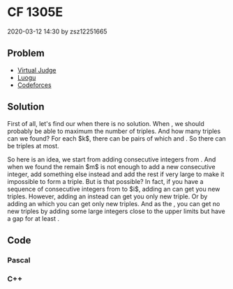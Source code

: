 <h1>CF 1305E</h1>
<p><time>2020-03-12 14:30</time> by zsz12251665</p>
<section>
	<h2>Problem</h2>
	<ul class="buttonList">
		<a target="_blank" href="https://vjudge.net/problem/CodeForces-1305E"><li>Virtual Judge</li></a>
		<a target="_blank" href="https://www.luogu.com.cn/problem/CF1305E"><li>Luogu</li></a>
		<a target="_blank" href="https://codeforces.com/problemset/problem/1305/E"><li>Codeforces</li></a>
	</ul>
</section>
<section>
	<h2>Solution</h2>
	<p>First of all, let's find our when there is no solution. When <data value="v{a}b{v{i}}o{=}v{i}"></data>, we should probably be able to maximum the number of triples. And how many triples can we found? For each $k$, there can be <data value="o{&lfloor;}f{v{k}o{-}c{1}l{}c{2}}o{&rfloor;}"></data> pairs of <data value="o{(}v{i}o{,}v{j}o{)}"></data> which <data value="v{i}o{&lt;}v{j}"></data> and <data value="v{i}o{+}v{j}o{=}v{k}"></data>. So there can be <data value="o{&sum;}i{v{n}l{}v{k}o{=}c{1]}}o{&lfloor;}f{v{k}o{-}c{1}l{}c{2}}o{&rfloor;}o{=}o{&lfloor;}f{v{n}l{}c{2}}o{&rfloor;}o{}o{(}o{&lfloor;}f{v{n}l{}c{2}}o{&rfloor;}o{-}c{1}o{)}o{+}o{&lfloor;}f{v{n}l{}c{2}}o{&rfloor;}o{}o{(}v{n}o{mod}c{2}o{)}"></data> triples at most. </p>
	<p>So here is an idea, we start from adding consecutive integers from <data value="c{1}"></data>. And when we found the remain $m$ is not enough to add a new consecutive integer, add something else instead and add the rest if <data value="v{a}b{v{i}}"></data> very large to make it impossible to form a triple. But is that possible? In fact, if you have a sequence of consecutive integers from <data value="c{1}"></data> to $i$, adding an <data value="o{(}v{i}o{+}c{1}o{)}"></data> can get you <data value="o{&lfloor;}f{v{i}l{}c{2}}o{&rfloor;}"></data> new triples. However, adding an <data value="o{(}v{i}o{+}c{3}o{)}"></data> instead can get you only <data value="o{(}o{&lfloor;}f{v{i}l{}c{2}}o{&rfloor;}o{-}c{1}o{)}"></data> new triple. Or by adding an <data value="o{(}v{i}o{+}c{2}o{}v{j}o{+}c{1}o{)}"></data> which <data value="v{j}o{&le;}o{&lfloor;}f{v{i}l{}c{2}}o{&rfloor;}"></data> you can get only <data value="o{(}o{&lfloor;}f{v{i}l{}c{2}}o{&rfloor;}o{-}v{j}o{)}"></data> new triples. And as the <data value="c{!}o{&le;}v{a}b{v{i}}o{&le;}c{10}p{c{9}}"></data>, you can get no new triples by adding some large integers close to the upper limits but have a gap for at least <data value="c{10000}"></data>. </p>
</section>
<section>
	<h2>Code</h2>
	<section>
		<h3>Pascal</h3>
		<code lang="pas"></code>
	</section>
	<section>
		<h3>C++</h3>
		<code lang="cpp"></code>
	</section>
</section>
